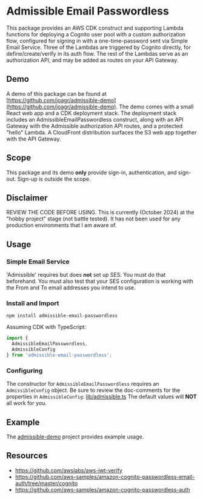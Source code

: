 # Admissible Email Passwordless

This package provides an AWS CDK construct and supporting Lambda functions
for deploying a Cognito user pool with a custom authorization flow,
configured for signing in with a one-time-password sent via Simple Email Service.
Three of the Lambdas are triggered by Cognito directly,
for define/create/verify in its auth flow.
The rest of the Lambdas serve as an authorization API,
and may be added as routes on your API Gateway.

## Demo

A demo of this package can be found at
[https://github.com/joagr/admissible-demo](https://github.com/joagr/admissible-demo).
The demo comes with a small React web app and a CDK deployment stack.
The deployment stack includes an AdmissibleEmailPasswordless construct,
along with an API Gateway with the Admissible authorization API routes,
and a protected "hello" Lambda.
A CloudFront distribution surfaces the S3 web app together with the API Gateway.


## Scope

This package and its demo **only** provide sign-in, authentication, and sign-out.
Sign-up is outside the scope.


## Disclaimer

REVIEW THE CODE BEFORE USING.
This is currently (October 2024) at the "hobby project" stage (not battle tested).
It has not been used for any production environments that I am aware of.


## Usage

### Simple Email Service

'Admissible' requires but does **not** set up SES. You must do that beforehand.
You must also test that your SES configuration is working with the From and To email addresses you intend to use.

### Install and Import

```npm install admissible-email-passwordless```

Assuming CDK with TypeScript:
```typescript
import {
  AdmissibleEmailPasswordless,
  AdmissibleConfig
} from 'admissible-email-passwordless';
```

### Configuring

The constructor for `AdmissibleEmailPasswordless` requires an `AdmissibleConfig` object.
Be sure to review the doc-comments for the properties in `AdmissibleConfig`:
[lib/admissible.ts](https://github.com/joagr/admissible-email-passwordless/blob/main/lib/admissible.ts)
The default values will **NOT** all work for you.


## Example

The [admissible-demo](https://github.com/joagr/admissible-demo) project provides example usage.


## Resources

* https://github.com/awslabs/aws-jwt-verify
* https://github.com/aws-samples/amazon-cognito-passwordless-email-auth/tree/master/cognito
* https://github.com/aws-samples/amazon-cognito-passwordless-auth

